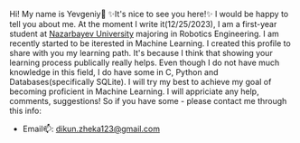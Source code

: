 Hi! My name is Yevgeniy👋 
✨It's nice to see you here!✨
I would be happy to tell you about me. At the moment I write it(12/25/2023), I am a first-year student at [Nazarbayev University](https://nu.edu.kz) majoring in Robotics Engineering.
I am recently started to be iterested in Machine Learning. I created this profile to share with you my learning path. It's because I think that showing your learning process publically really helps.
Even though I do not have much knowledge in this field, I do have some in C, Python and Databases(specifically SQLite). I will try my best to achieve my goal of becoming proficient in Machine Learning.
I will appriciate any help, comments, suggestions! 
So if you have some - please contact me through this info:
- Email📫: dikun.zheka123@gmail.com  
